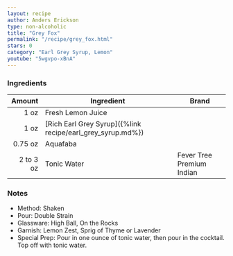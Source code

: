 ```yaml
---
layout: recipe
author: Anders Erickson
type: non-alcoholic
title: "Grey Fox"
permalink: "/recipe/grey_fox.html"
stars: 0
category: "Earl Grey Syrup, Lemon"
youtube: "5wgvpo-xBnA"
---
```


### Ingredients

| Amount  | Ingredient               | Brand                          |
| --------: | ---------------------------------------------------------- | ------------------------- |
|      1 oz | Fresh Lemon Juice                                          |
|      1 oz | [Rich Earl Grey Syrup]({%link recipe/earl_grey_syrup.md%}) |
|   0.75 oz | Aquafaba                                                   |
| 2 to 3 oz | Tonic Water                                                | Fever Tree Premium Indian |

### Notes

- Method: Shaken
- Pour: Double Strain
- Glassware: High Ball, On the Rocks
- Garnish: Lemon Zest, Sprig of Thyme or Lavender
- Special Prep: Pour in one ounce of tonic water, then pour in the cocktail. Top off with tonic water.

